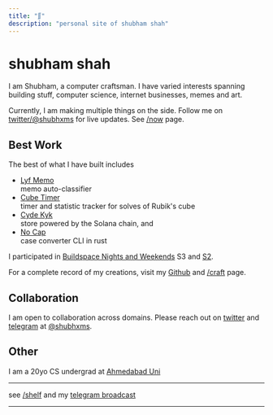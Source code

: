 ```yaml
---
title: "∬"
description: "personal site of shubham shah"
---
```



<!-- <hr/> -->

# <h1 class="block fixed header-block">shubham shah</h1>

I am Shubham, a <span class="block fixed inline highlight-block">computer craftsman</span>.
I have varied interests spanning building stuff, computer science, internet businesses, memes and art.

Currently, I am making multiple things on the side. Follow me on [twitter/@shubhxms](https://twitter.com/shubhxms) for live updates. See [<span class="block inline int-link-block">/now</span>](/now) page.

## Best Work

The best of what I have built includes

* [<div class="block inline project-block">Lyf Memo</div>](https://lyfmemo.vercel.app/) memo auto-classifier 
* [<div class="block inline project-block">Cube Timer</div>](https://cubetimer.vercel.app/) timer and statistic tracker for solves of Rubik's cube 
* [<div class="block inline project-block">Cyde Kyk</div>](https://cydekyk.vercel.app/) store powered by the Solana chain, and
* [<div class="block inline project-block">No Cap</div>](https://gtihub.com/shubhxms/nocap) case converter CLI in rust

I participated in [Buildspace Nights and Weekends](https://buildspace.so/) S3 and  [S2](https://polygonscan.com/tx/0xb78eeb255a386d49f7d00859568370da52566184400727c4baa4fdf8c7dd6210).

For a complete record of my creations, visit my [Github](https://github.com/shubhxms) and [<span class="block inline int-link-block">/craft</span>](/craft) page.

##  Collaboration 
I am open to collaboration across domains. Please reach out on [twitter](https://twitter.com/shubhxms) and [telegram](https://telegram.me/shubhxms) at [@shubhxms](/links).

##  Other 
I am a 20yo CS undergrad at [Ahmedabad Uni](https://ahduni.edu.in)

---

see [<span class="block inline int-link-block">/shelf</span>](/shelf) and my [telegram broadcast](https://telegram.me/shubhamcore)

---
